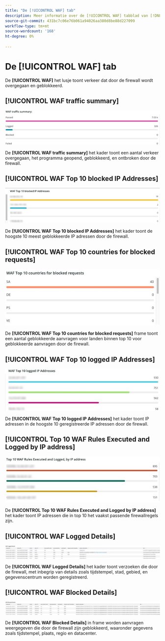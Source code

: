 ```yaml
---
title: "De [!UICONTROL WAF] tab"
description: Meer informatie over de [!UICONTROL WAF] tabblad van [!DNL Observation for Adobe Commerce].
source-git-commit: 431bc7c06e76b061a94026aa380d8be88d227099
workflow-type: tm+mt
source-wordcount: '168'
ht-degree: 0%

---
```


# De [!UICONTROL WAF] tab

De **[!UICONTROL WAF]** het lusje toont verkeer dat door de firewall wordt overgegaan en geblokkeerd.

## [!UICONTROL WAF traffic summary]

![Overzicht van WAF-verkeer](../../assets/tools/observation-for-adobe-commerce/waf-1.png)

De **[!UICONTROL WAF traffic summary]** het kader toont een aantal verkeer overgegaan, het programma geopend, geblokkeerd, en ontbroken door de firewall.

## [!UICONTROL WAF Top 10 blocked IP Addresses]

![WAF top 10 geblokkeerde IP adressen](../../assets/tools/observation-for-adobe-commerce/waf-2.png)

De **[!UICONTROL WAF Top 10 blocked IP Addresses]** het kader toont de hoogste 10 meest geblokkeerde IP adressen door de firewall.

## [!UICONTROL WAF Top 10 countries for blocked requests]

![WAF top 10 countries for geblokkeerde request](../../assets/tools/observation-for-adobe-commerce/waf-3.jpg)

De **[!UICONTROL WAF Top 10 countries for blocked requests]** frame toont een aantal geblokkeerde aanvragen voor landen binnen top 10 voor geblokkeerde aanvragen door de firewall.

## [!UICONTROL WAF Top 10 logged IP Addresses]

![WAF top 10 geregistreerde IP adressen](../../assets/tools/observation-for-adobe-commerce/waf-4.jpg)

De **[!UICONTROL WAF Top 10 logged IP Addresses]** het kader toont IP adressen in de hoogste 10 geregistreerde IP adressen door de firewall.

## [!UICONTROL Top 10 WAF Rules Executed and Logged by IP address]

![De bovenkant 10 regels van WAF die door IP adres worden uitgevoerd en worden geregistreerd](../../assets/tools/observation-for-adobe-commerce/waf-5.jpg)

De **[!UICONTROL Top 10 WAF Rules Executed and Logged by IP address]** het kader toont IP adressen die in top 10 het vaakst passende firewallregels zijn.

## [!UICONTROL WAF Logged Details]

![WAF-geregistreerde details](../../assets/tools/observation-for-adobe-commerce/waf-6.jpg)

De **[!UICONTROL WAF Logged Details]** het kader toont verzoeken die door de firewall, met inbegrip van details zoals tijdstempel, stad, gebied, en gegevenscentrum worden geregistreerd.

## [!UICONTROL WAF Blocked Details]

![Door WAF geblokkeerde gegevens](../../assets/tools/observation-for-adobe-commerce/waf-7.jpg)

De **[!UICONTROL WAF Blocked Details]** in frame worden aanvragen weergegeven die door de firewall zijn geblokkeerd, waaronder gegevens zoals tijdstempel, plaats, regio en datacenter.
